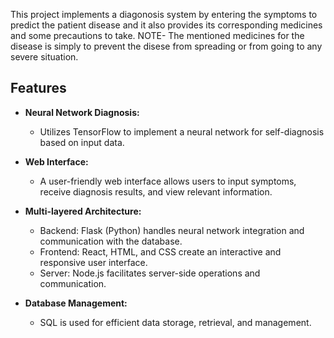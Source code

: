 This project implements a diagonosis system by entering the symptoms to predict the patient disease and it also provides its corresponding medicines and some precautions to take. 
NOTE- The mentioned medicines for the disease is simply to prevent the disese from spreading or from going to any severe situation.

## Features

- **Neural Network Diagnosis:**
  - Utilizes TensorFlow to implement a neural network for self-diagnosis based on input data.

- **Web Interface:**
  - A user-friendly web interface allows users to input symptoms, receive diagnosis results, and view relevant information.

- **Multi-layered Architecture:**
  - Backend: Flask (Python) handles neural network integration and communication with the database.
  - Frontend: React, HTML, and CSS create an interactive and responsive user interface.
  - Server: Node.js facilitates server-side operations and communication.

- **Database Management:**
  - SQL is used for efficient data storage, retrieval, and management.
